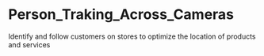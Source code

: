 # Person_Traking_Across_Cameras
Identify and follow customers on stores to optimize the location of products and services
